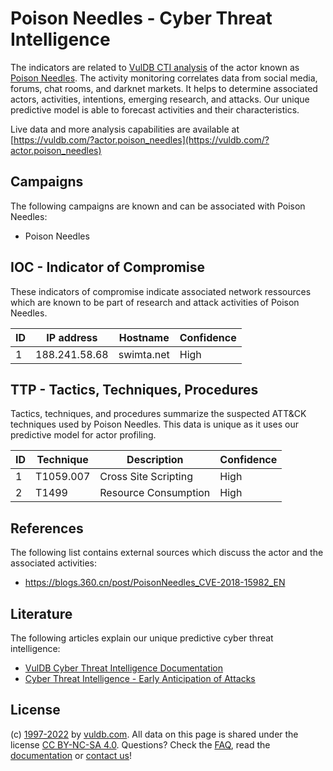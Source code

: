 # Poison Needles - Cyber Threat Intelligence

The indicators are related to [VulDB CTI analysis](https://vuldb.com/?kb.cti) of the actor known as [Poison Needles](https://vuldb.com/?actor.poison_needles). The activity monitoring correlates data from social media, forums, chat rooms, and darknet markets. It helps to determine associated actors, activities, intentions, emerging research, and attacks. Our unique predictive model is able to forecast activities and their characteristics.

Live data and more analysis capabilities are available at [https://vuldb.com/?actor.poison_needles](https://vuldb.com/?actor.poison_needles)

## Campaigns

The following campaigns are known and can be associated with Poison Needles:

* Poison Needles

## IOC - Indicator of Compromise

These indicators of compromise indicate associated network ressources which are known to be part of research and attack activities of Poison Needles.

ID | IP address | Hostname | Confidence
-- | ---------- | -------- | ----------
1 | 188.241.58.68 | swimta.net | High

## TTP - Tactics, Techniques, Procedures

Tactics, techniques, and procedures summarize the suspected ATT&CK techniques used by Poison Needles. This data is unique as it uses our predictive model for actor profiling.

ID | Technique | Description | Confidence
-- | --------- | ----------- | ----------
1 | T1059.007 | Cross Site Scripting | High
2 | T1499 | Resource Consumption | High

## References

The following list contains external sources which discuss the actor and the associated activities:

* https://blogs.360.cn/post/PoisonNeedles_CVE-2018-15982_EN

## Literature

The following articles explain our unique predictive cyber threat intelligence:

* [VulDB Cyber Threat Intelligence Documentation](https://vuldb.com/?kb.cti)
* [Cyber Threat Intelligence - Early Anticipation of Attacks](https://www.scip.ch/en/?labs.20201022)

## License

(c) [1997-2022](https://vuldb.com/?kb.changelog) by [vuldb.com](https://vuldb.com/?kb.about). All data on this page is shared under the license [CC BY-NC-SA 4.0](https://creativecommons.org/licenses/by-nc-sa/4.0/). Questions? Check the [FAQ](https://vuldb.com/?kb.faq), read the [documentation](https://vuldb.com/?kb) or [contact us](https://vuldb.com/?contact)!
